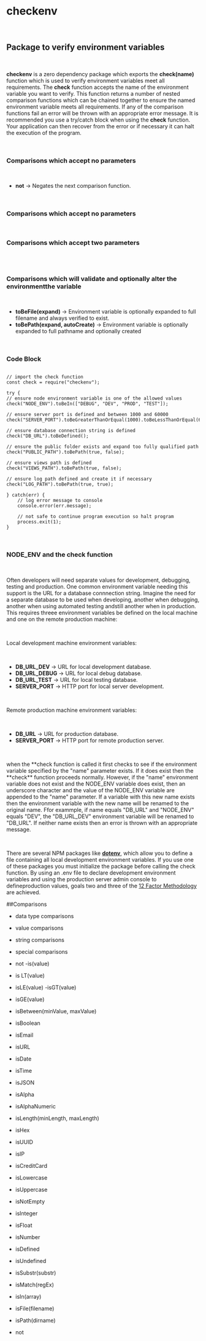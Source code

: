 <br/>

# **checkenv**

<br/>

## Package to verify environment variables

<br/>

**checkenv** is a zero dependency package which exports the **check(name)** function which is used to verify environment variables meet all requirements. The **check** function accepts the name of the environment variable you want to verify. This function returns a number of nested comparison functions which can be chained together to ensure the named environment variable meets all requirements. If any of the comparison functions fail an error will be thrown with an appropriate error message. It is recommended you use a try/catch block when using the **check** function. Your application can then recover from the error or if necessary it can halt the execution of the program.

<br/>

### Comparisons which accept no parameters

<br/>

- **not** &rarr; Negates the next comparison function.

<br/>

### Comparisons which accept no parameters

<br/>

### Comparisons which accept two parameters

<br/>
<br/>

### Comparisons which will validate and optionally alter the environmentthe variable

<br/>

- **toBeFile(expand)** &rarr; Environment variable is optionally expanded to full filename and always verified to exist.
- **toBePath(expand, autoCreate)** &rarr; Environment variable is optionally expanded to full pathname and optionally created

<br/>

### Code Block

```

// import the check function
const check = require("checkenv");

try {
// ensure node environment variable is one of the allowed values
check("NODE_ENV").toBeIn(["DEBUG", "DEV", "PROD", "TEST"]);

// ensure server port is defined and between 1000 and 60000
check("SERVER_PORT").toBeGreaterThanOrEqual(1000).toBeLessThanOrEqual(60000);

// ensure database connection string is defined
check("DB_URL").toBeDefined();

// ensure the public folder exists and expand too fully qualified path
check("PUBLIC_PATH").toBePath(true, false);

// ensure views path is defined
check("VIEWS_PATH").toBePath(true, false);

// ensure log path defined and create it if necessary
check("LOG_PATH").toBePath(true, true);

} catch(err) {
    // log error message to console
    console.error(err.message);

    // not safe to continue program execution so halt program
    process.exit(1);
}

```

<br/>

### NODE_ENV and the **check** function

<br/>

Often developers will need separate values for development, debugging, testing and production. One common environment variable needing this support is the URL for a database connnection string. Imagine the need for a separate database to be used when developing, another when debugging, another when using automated testing andstill another when in production. This requires threee environment variables be defined on the local machine and one on the remote production machine:

<br/>

Local development machine environment variables:

<br/>

- **DB_URL_DEV** &rarr; URL for local development database.
- **DB_URL_DEBUG** &rarr; URL for local debug database.
- **DB_URL_TEST** &rarr; URL for local testing database.
- **SERVER_PORT** &rarr; HTTP port for local server development.

<br/>

Remote production machine environment variables:

<br/>

- **DB_URL** &rarr; URL for production database.
- **SERVER_PORT** &rarr; HTTP port for remote production server.

<br/>

when the **check function is called it first checks to see if the environment variable specified by the "name" parameter exists. If it does exist then the **check\*\* function proceeds normally. However, if the "name" environment variable does not exist and the NODE_ENV variable does exist, then an underscore character and the value of the NODE_ENV variable are appended to the "name" parameter. If a variable with this new name exists then the environment variable with the new name will be renamed to the original name. Ffor exammple, if name equals "DB_URL" and "NODE_ENV" equals "DEV", the "DB_URL_DEV" environment variable will be renamed to "DB_URL". If neither name exists then an error is thrown with an appropriate message.

<br/>

There are several NPM packages like [**dotenv**](https://github.com/motdotla/dotenv#readme), which allow you to define a file containing all local development environment variables. If you use one of these packages you must initialize the package before calling the check function. By using an .env file to declare development environment variables and using the production server admin console to defineproduction values, goals two and three of the [12 Factor Methodology](https://12factor.net) are achieved.

##Comparisons

- data type comparisons
- value comparisons
- string comparisons
- special comparisons

- not
  -is(value)
- is LT(value)
- isLE(value)
  -isGT(value)
- isGE(value)
- isBetween(minValue, maxValue)

- isBoolean
- isEmail
- isURL
- isDate
- isTime
- isJSON
- isAlpha
- isAlphaNumeric

- isLength(minLength, maxLength)

- isHex
- isUUID
- isIP
- isCreditCard
- isLowercase
- isUppercase
- isNotEmpty
- isInteger
- isFloat
- isNumber
- isDefined
- isUndefined
- isSubstr(substr)
- isMatch(regEx)
- isIn(array)
- isFile(filename)
- isPath(dirname)

- not
